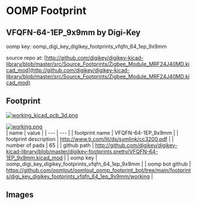 # OOMP Footprint  
## VFQFN-64-1EP_9x9mm  by Digi-Key  
  
oomp key: oomp_digi_key_digikey_footprints_vfqfn_64_1ep_9x9mm  
  
source repo at: [http://github.com/digikey/digikey-kicad-library/blob/master/src/Source_Footprints/Zigbee_Module_MRF24J40MD.kicad_mod](http://github.com/digikey/digikey-kicad-library/blob/master/src/Source_Footprints/Zigbee_Module_MRF24J40MD.kicad_mod)  
## Footprint  
  
[![working_kicad_pcb_3d.png](working_kicad_pcb_3d_600.png)](working_kicad_pcb_3d.png)  
  
[![working.png](working_600.png)](working.png)  
| name | value | 
| --- | --- | 
| footprint name | VFQFN-64-1EP_9x9mm | 
| footprint description | http://www.ti.com/lit/ds/symlink/cc3200.pdf | 
| number of pads | 65 | 
| github path | http://github.com/digikey/digikey-kicad-library/blob/master/digikey-footprints.pretty/VFQFN-64-1EP_9x9mm.kicad_mod | 
| oomp key | oomp_digi_key_digikey_footprints_vfqfn_64_1ep_9x9mm | 
| oomp bot github | https://github.com/oomlout/oomlout_oomp_footprint_bot/tree/main/footprints/digi_key_digikey_footprints_vfqfn_64_1ep_9x9mm/working | 
## Images  
